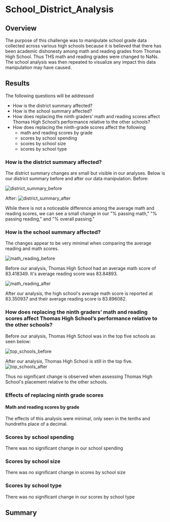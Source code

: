 # School_District_Analysis
## Overview
The purpose of this challenge was to manipulate school grade data collected across various high schools because it is believed that there has been academic dishonesty among math and reading grades from Thomas High School. Thus THS math and reading grades were changed to NaNs. The school analysis was then repeated to visualize any impact this data manipulation may have caused.
## Results
The following questions will be addressed
- How is the district summary affected?
- How is the school summary affected?
- How does replacing the ninth graders’ math and reading scores affect Thomas High School’s performance relative to the other schools?
- How does replacing the ninth-grade scores affect the following
  -  math and reading scores by grade
  -  scores by school spending
  -  scores by school size
  -  scores by school type
### How is the district summary affected?
The district summary changes are small but visible in our analyses. Below is our district summary before and after our data manipulation.
Before:

![district_summary_before](https://user-images.githubusercontent.com/82029390/118407133-47e72600-b64d-11eb-8a1c-dfa5b94b9ab1.png)

After:
![district_summary_after](https://user-images.githubusercontent.com/82029390/118407170-78c75b00-b64d-11eb-89a9-f01aa67bff19.png)

While there is not a noticeable difference among the average math and reading scores, we can see a small change in our "% passing math," "% passing reading," and "% overall passing." 

### How is the school summary affected?
   The changes appear to be very minimal when comparing the average reading and math scores. 
   
![math_reading_before](https://user-images.githubusercontent.com/82029390/118406862-d8bd0200-b64b-11eb-9404-03c8d41a7ae9.png)

Before our analysis, Thomas High School had an average math score of 83.418349. It's average reading score was 83.84893.


![math_reading_after](https://user-images.githubusercontent.com/82029390/118406920-2f2a4080-b64c-11eb-9877-2b3f9c93c5f3.png)

After our analysis, the high school's average math score is reported at 83.350937 and their average reading score is 83.896082.

### How does replacing the ninth graders’ math and reading scores affect Thomas High School’s performance relative to the other schools?
Before our analysis, Thomas High School was in the top five schools as seen below:

![top_schools_before](https://user-images.githubusercontent.com/82029390/118407481-e6c05200-b64e-11eb-97d4-133e71d0e9f6.png)

After our analysis, Thomas High School is still in the top five.
![top_schools_after](https://user-images.githubusercontent.com/82029390/118407488-fb044f00-b64e-11eb-949b-90af86d816ea.png)

Thus no significant change is observed when assessing Thomas High School's placement relative to the other schools.

### Effects of replacing ninth grade scores
#### Math and reading scores by grade
The effects of this analysis were minimal, only seen in the tenths and hundreths place of a decimal.
### Scores by school spending
There was no significant change in our school spending
### Scores by school size
There was no significant change in scores by school size
### Scores by school type
There was no significant change in our scores by school type

## Summary

